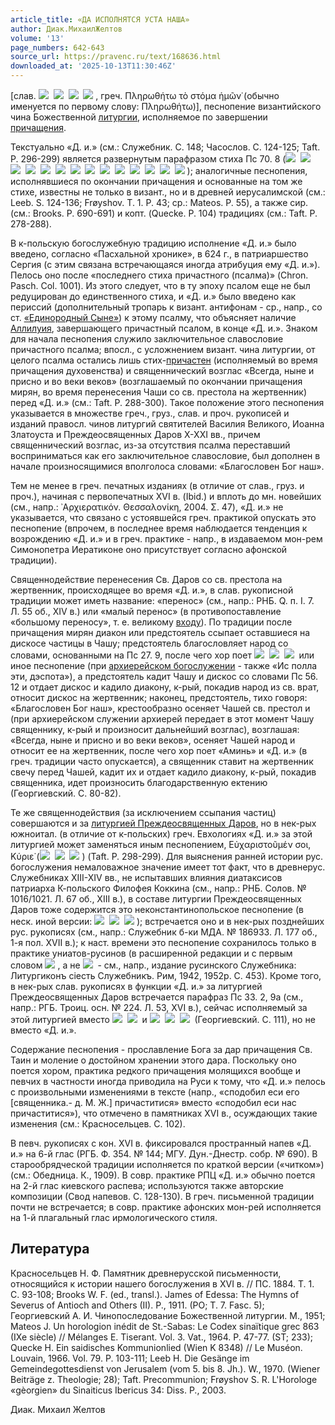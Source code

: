 ```yaml
---
article_title: «ДА ИСПОЛНЯТСЯ УСТА НАША»
author: Диак.МихаилЖелтов
volume: '13'
page_numbers: 642-643
source_url: https://pravenc.ru/text/168636.html
downloaded_at: '2025-10-13T11:30:46Z'
---
```


[слав. ![](https://pravenc.ru/char/26526/xc4xe0/image.png)  ![](https://pravenc.ru/char/26526/xe83xf1xefxee1xebxedxffxf2xf1xff/image.png)  ![](https://pravenc.ru/char/26526/x603xf1xf2xe02/image.png)  ![](https://pravenc.ru/char/26526/xedxe08xf8xe0x3a/image.png) , греч. Πληρωθήτω τὸ στόμα ἡμῶν̇ (обычно именуется по первому слову: Πληρωθήτω)], песнопение византийского чина Божественной [литургии](https://pravenc.ru/text/Литургия.html), исполняемое по завершении [причащения](https://pravenc.ru/text/причащения.html).

Текстуально «Д. и.» (см.: Служебник. С. 148; Часослов. С. 124-125; Taft. P. 296-299) является развернутым парафразом стиха Пс 70. 8 (![](https://pravenc.ru/char/26526/xc4xe0/image.png)  ![](https://pravenc.ru/char/26526/xe83xf1xefxee1xebxedxffxf2xf1xff/image.png)  ![](https://pravenc.ru/char/26526/x603xf1xf2xe02/image.png)  ![](https://pravenc.ru/char/26526/xecxeexff8/image.png)  ![](https://pravenc.ru/char/26526/xf5xe2xe0xebxe51xedxddxff,/image.png)  ![](https://pravenc.ru/char/26526/a5xeaxb8/image.png)  ![](https://pravenc.ru/char/26526/xe4xe0/image.png)  ![](https://pravenc.ru/char/26526/xe2xeexf1xefxeexfe2/image.png)  ![](https://pravenc.ru/char/26526/xf1xebxe01xe2xf3/image.png)  ![](https://pravenc.ru/char/26526/xf2xe2xeexfe2,/image.png)  ![](https://pravenc.ru/char/26526/xe2xe51xf1xfc/image.png)  ![](https://pravenc.ru/char/26526/xe4xe51xedxfc/image.png)  ![](https://pravenc.ru/char/26526/xe2xe5xebxe8xeaxeexebxfd1xefxddxe5/image.png)  ![](https://pravenc.ru/char/26526/xf2xe2xeexe52/image.png) ); аналогичные песнопения, исполнявшиеся по окончании причащения и основанные на том же стихе, известны не только в визант., но и в древней иерусалимской (см.: Leeb. S. 124-136; Frøyshov. T. 1. P. 43; ср.: Mateos. P. 55), а также сир. (см.: Brooks. P. 690-691) и копт. (Quecke. P. 104) традициях (см.: Taft. P. 278-288).

В к-польскую богослужебную традицию исполнение «Д. и.» было введено, согласно «Пасхальной хронике», в 624 г., в патриаршество Сергия (с этим связана встречающаяся иногда атрибуция ему «Д. и.»). Пелось оно после «последнего стиха причастного (псалма)» (Chron. Pasch. Col. 1001). Из этого следует, что в ту эпоху псалом еще не был редуцирован до единственного стиха, и «Д. и.» было введено как периссий (дополнительный тропарь к визант. антифонам - ср., напр., со ст. [«Единородный Сыне»](<https://pravenc.ru/text/ Единородный Сыне .html>)) к этому псалму, что объясняет наличие [Аллилуия](https://pravenc.ru/text/Аллилуия.html), завершающего причастный псалом, в конце «Д. и.». Знаком для начала песнопения служило заключительное славословие причастного псалма; впосл., с усложнением визант. чина литургии, от целого псалма остались лишь стих-[причастен](https://pravenc.ru/text/причастен.html) (исполняемый во время причащения духовенства) и священнический возглас «Всегда, ныне и присно и во веки веков» (возглашаемый по окончании причащения мирян, во время перенесения Чаши со св. престола на жертвенник) перед «Д. и.» (см.: Taft. P. 288-300). Такое положение этого песнопения указывается в множестве греч., груз., слав. и проч. рукописей и изданий правосл. чинов литургий святителей Василия Великого, Иоанна Златоуста и Преждеосвященных Даров X-XXI вв., причем священнический возглас, из-за отсутствия псалма переставший восприниматься как его заключительное славословие, был дополнен в начале произносящимися вполголоса словами: «Благословен Бог наш».

Тем не менее в греч. печатных изданиях (в отличие от слав., груз. и проч.), начиная с первопечатных XVI в. (Ibid.) и вплоть до мн. новейших (см., напр.: ᾿Αρχιερατικόν. Θεσσαλονίκη, 2004. Σ. 47), «Д. и.» не указывается, что связано с устоявшейся греч. практикой опускать это песнопение (впрочем, в последнее время наблюдается тенденция к возрождению «Д. и.» и в греч. практике - напр., в издаваемом мон-рем Симонопетра Иератиконе оно присутствует согласно афонской традиции).

Священнодействие перенесения Св. Даров со св. престола на жертвенник, происходящее во время «Д. и.», в слав. рукописной традиции может иметь название: «перенос» (см., напр.: РНБ. Q. п. I. 7. Л. 55 об., XIV в.) или «малый перенос» (в противопоставление «большому переносу», т. е. великому [входу](https://pravenc.ru/text/входу.html)). По традиции после причащения мирян диакон или предстоятель ссыпает оставшиеся на дискосе частицы в Чашу; предстоятель благословляет народ со словами, основанными на Пс 27. 9, после чего хор поет ![](https://pravenc.ru/char/26526/xc2xe81xe4xfdxf5xeexecxfa/image.png)  ![](https://pravenc.ru/char/26526/xf1xe2xfd1xf2xfa/image.png)  ![](https://pravenc.ru/char/26526/xe85xf1xf2xe8xedxedxfbxe9/image.png)  или иное песнопение (при [архиерейском богослужении](<https://pravenc.ru/text/архиерейском богослужении.html>) - также «Ис полла эти, дэспота»), а предстоятель кадит Чашу и дискос со словами Пс 56. 12 и отдает дискос и кадило диакону, к-рый, покадив народ из св. врат, относит дискос на жертвенник; наконец, предстоятель, тихо говоря: «Благословен Бог наш», крестообразно осеняет Чашей св. престол и (при архиерейском служении архиерей передает в этот момент Чашу священнику, к-рый и произносит дальнейший возглас), возглашая: «Всегда, ныне и присно и во веки веков», осеняет Чашей народ и относит ее на жертвенник, после чего хор поет «Аминь» и «Д. и.» (в греч. традиции часто опускается), а священник ставит на жертвенник свечу перед Чашей, кадит их и отдает кадило диакону, к-рый, покадив священника, идет произносить благодарственную ектению (Георгиевский. С. 80-82).

Те же священнодействия (за исключением ссыпания частиц) совершаются и за [литургией Преждеосвященных Даров](<https://pravenc.ru/text/литургией Преждеосвященных Даров.html>), но в нек-рых южноитал. (в отличие от к-польских) греч. Евхологиях «Д. и.» за этой литургией может заменяться иным песнопением, Εὐχαριστοῦμέν σοι, Κύριε̇ (![](https://pravenc.ru/char/26526/xc1xebxe0xe3xeexe4xe0xf0xe81xecxfa/image.png)  ![](https://pravenc.ru/char/26526/xf2xff,/image.png)  ![](https://pravenc.ru/char/26526/xe3xe49xe8x3a/image.png) ) (Taft. P. 298-299). Для выяснения ранней истории рус. богослужения немаловажное значение имеет тот факт, что в древнерус. Служебниках XIII-XIV вв., не испытавших влияния диатаксисов патриарха К-польского Филофея Коккина (см., напр.: РНБ. Солов. № 1016/1021. Л. 67 об., XIII в.), в составе литургии Преждеосвященных Даров тоже содержится это неконстантинопольское песнопение (в неск. иной версии: ![](https://pravenc.ru/char/26526/xd5xe2xe01xebxe8xecxfa/image.png)  ![](https://pravenc.ru/char/26526/xf2xff,/image.png)  ![](https://pravenc.ru/char/26526/xe3xe49xe8x3a/image.png) ); встречается оно и в нек-рых позднейших рус. рукописях (см., напр.: Служебник б-ки МДА. № 186933. Л. 177 об., 1-я пол. XVII в.); к наст. времени это песнопение сохранилось только в практике униатов-русинов (в расширенной редакции и с первым словом ![](https://pravenc.ru/char/26526/xc1xebxe0xe3xeexe4xe0xf0xe81xecxfa/image.png) , а не ![](https://pravenc.ru/char/26526/xd5xe2xe01xebxe8xecxfa/image.png)  - см., напр., издание русинского Служебника: Литургиконъ сiесть Служебникъ. Рим, 1942, 1952р. С. 453). Кроме того, в нек-рых слав. рукописях в функции «Д. и.» за литургией Преждеосвященных Даров встречается парафраз Пс 33. 2, 9a (см., напр.: РГБ. Троиц. осн. № 224. Л. 53, XVI в.), сейчас исполняемый за этой литургией вместо ![](https://pravenc.ru/char/26526/xc1xebxe0xe3xeexf1xebxeexe2xe51xedxfa/image.png)  ![](https://pravenc.ru/char/26526/xe3xf0xffxe4xfb1xe9x3a/image.png)  и ![](https://pravenc.ru/char/26526/xc2xe81xe4xfdxf5xeexecxfa/image.png)  ![](https://pravenc.ru/char/26526/xf1xe2xfd1xf2xfa/image.png)  ![](https://pravenc.ru/char/26526/xe85xf1xf2xe8xedxedxfbxe9/image.png)  (Георгиевский. С. 111), но не вместо «Д. и.».

Содержание песнопения - прославление Бога за дар причащения Св. Таин и моление о достойном хранении этого дара. Поскольку оно поется хором, практика редкого причащения молящихся вообще и певчих в частности иногда приводила на Руси к тому, что «Д. и.» пелось с произвольными изменениями в тексте (напр., «сподобил еси его [священника.- д. М. Ж.] причаститися» вместо «сподобил еси нас причаститися»), что отмечено в памятниках XVI в., осуждающих такие изменения (см.: Красносельцев. С. 102).

В певч. рукописях с кон. XVI в. фиксировался пространный напев «Д. и.» на 6-й глас (РГБ. Ф. 354. № 144; МГУ. Дун.-Днестр. собр. № 690). В старообрядческой традиции исполняется по краткой версии («читком») (см.: Обедница. К., 1909). В совр. практике РПЦ «Д. и.» обычно поется на 2-й глас киевского распева; используются также авторские композиции (Свод напевов. С. 128-130). В греч. письменной традиции почти не встречается; в совр. практике афонских мон-рей исполняется на 1-й плагальный глас ирмологического стиля.

## Литература

Красносельцев Н. Ф. Памятник древнерусской письменности, относящийся к истории нашего богослужения в XVI в. // ПС. 1884. Т. 1. С. 93-108; Brooks W. F. (ed., transl.). James of Edessa: The Hymns of Severus of Antioch and Others (II). P., 1911. (PO; T. 7. Fasc. 5); Георгиевский А. И. Чинопоследование Божественной литургии. М., 1951; Mateos J. Un horologion inédit de St.-Sabas: Le Codex sinaïtique grec 863 (IXe siècle) // Mélanges E. Tiserant. Vol. 3. Vat., 1964. P. 47-77. (ST; 233); Quecke H. Ein saidisches Kommunionlied (Wien K 8348) // Le Muséon. Louvain, 1966. Vol. 79. P. 103-111; Leeb H. Die Gesänge im Gemeindegottesdienst von Jerusalem (vom 5. bis 8. Jh.). W., 1970. (Wiener Beiträge z. Theologie; 28); Taft. Precommunion; Frøyshov S. R. L'Horologe «gèorgien» du Sinaiticus Ibericus 34: Diss. P., 2003.

Диак.  Михаил   Желтов
